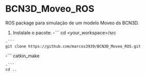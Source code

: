 # BCN3D_Moveo_ROS
ROS package para simulação de um modelo Moveo ds BCN3D.
1. Instalale o pacote:
-``` 
cd <your_workspace>/src
```
-```
git clone https://github.com/marcos3939/BCN3D_Moveo_ROS.git
```
-```
catkin_make
```
-```
cd ..
```
